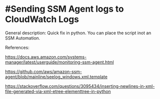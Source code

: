 <h1>#Sending SSM Agent logs to CloudWatch Logs</h1>


General description:
Quick fix in python. You can place the script inot an SSM Automation.

References:

https://docs.aws.amazon.com/systems-manager/latest/userguide/monitoring-ssm-agent.html


https://github.com/aws/amazon-ssm-agent/blob/mainline/seelog_windows.xml.template


https://stackoverflow.com/questions/3095434/inserting-newlines-in-xml-file-generated-via-xml-etree-elementtree-in-python




